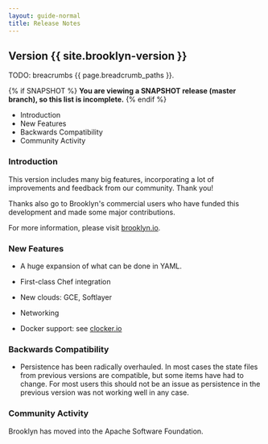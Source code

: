```yaml
---
layout: guide-normal
title: Release Notes
---
```


## Version {{ site.brooklyn-version }}

TODO: breacrumbs {{ page.breadcrumb_paths }}.

{% if SNAPSHOT %}
**You are viewing a SNAPSHOT release (master branch), so this list is incomplete.**
{% endif %}

* Introduction
* New Features
* Backwards Compatibility
* Community Activity

### Introduction

This version includes many big features,
incorporating a lot of improvements and feedback from our community. Thank you!

Thanks also go to Brooklyn's commercial users who have funded this development and
made some major contributions. 

For more information, please visit [brooklyn.io](http://brooklyn.io).


### New Features

* A huge expansion of what can be done in YAML.

* First-class Chef integration

* New clouds:  GCE, Softlayer

* Networking

* Docker support:  see [clocker.io](http://clocker.io)


### Backwards Compatibility

* Persistence has been radically overhauled. In most cases the state files from previous versions are compatible,
  but some items have had to change. For most users this should not be an issue as persistence in the previous version
  was not working well in any case. 


### Community Activity

Brooklyn has moved into the Apache Software Foundation.
